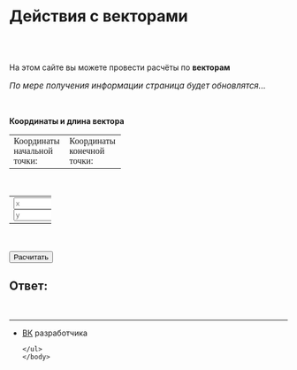 <html>
	<head>
		<title>Векторы</title>
		<meta charset="utf-8">	
		<link rel="stylesheet" href="vector.css"/>
		<link rel="preconnect" href="https://fonts.googleapis.com">
		<link rel="preconnect" href="https://fonts.gstatic.com" crossorigin>
		<link href="https://fonts.googleapis.com/css2?family=Comfortaa&display=swap" rel="stylesheet">
		<link rel="shortcut icon" href="index.webp"/>
	</head>
	<body>
	<h1 class="title">Действия с векторами</h1> <br><br>
	<p class="text">На этом сайте вы можете провести расчёты по <b>векторам</b></p>
	<p class="text" style="font-size: 15px"><em>По мере получения информации страница будет обновлятся...</em></p>
	<br>
		<p class="text-field__label1"><b>Координаты и длина вектора</b></p>
		<style>
			table.text  {
			 width:  40%; /* Ширина таблицы */
			 border-spacing: 0; /* Расстояние между ячейками */
			}
			table.textik  {
				width:  15%; /* Ширина таблицы */
				cellspacing: 2px; /* Расстояние между ячейками */
			   }
			td.2te { /* Правая ячейка */ 
			 text-align: calc(center*50%); /* Выравнивание по правому краю */
			}
			td.1te { /* левая ячейка */ 
			 text-align: calc(left * 50%); 
			}
			td.2tet { /* Правая ячейка */ 
				text-align: calc(center*70%); /* Выравнивание по правому краю */
			   }
			   td.1tet { /* левая ячейка */ 
				text-align: calc(left *30%); 
			   }
		   </style>
		<table class="text" align="center"> 
			<tr>
		<td class="1te"style="text-align:left; font-family: 'Comfortaa', cursive; width=50%">Координаты начальной точки: </td>
			<td class="2te" style="text-align: left; ; font-family: 'Comfortaa', cursive; width=50%	">Координаты конечной точки:</td>
			</tr>
	</table>  
	<table class="textik" align="center"> 
		<tr>
			<td class="1tet">
		<input class="text-field__input" type="text" name="razmer" id="razmer" placeholder="x">
		<input class="text-field__input" type="text" name="razmer" id="razmer" placeholder="y">
	</td>
		<br>
	<td class="2tet">
		<input class="text-field__input" type="text" name="razmer" id="razmer" placeholder="x">
		<input class="text-field__input" type="text" name="razmer" id="razmer" placeholder="y">
	</td>
	</tr>
</table> 
	<br><br>
 <button class="btn1">Расчитать</button> 
 <br>
 <h2 class="title">Ответ:</h2>
 
 <div class="answers">
 <div class="out1"></div>
 </div>
 <br>
<script src="main.js"></script>
	<hr>
	<ul>
		<li class="vk"><a href="https://vk.com/whoamin">ВК</a> разработчика</li>

	</ul>  
	</body>
